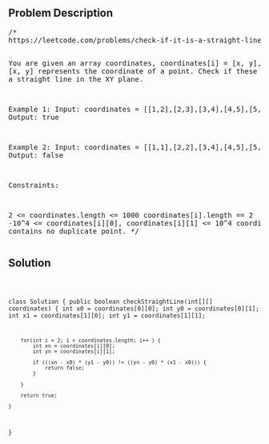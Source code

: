 <!--
<style>
  body { font-family: Arial, sans-serif; }
  .container { max-width: 500px; margin: auto; padding: 20px; }
  .comment-block { background-color: #f9f9f9; padding: 10px; border-left: 5px solid #ccc; }
  .code-block { background-color: #f4f4f4; padding: 10px; border: 1px solid #ddd; }
</style>
-->

<div class='container'>
<h2>Problem Description</h2>
<div class='comment-block'>
<pre>
/*
https://leetcode.com/problems/check-if-it-is-a-straight-line/description/

You are given an array coordinates, coordinates[i] = [x, y], where [x, y] represents the coordinate of a point. Check if these points make a straight line in the XY plane.

Example 1:
Input: coordinates = [[1,2],[2,3],[3,4],[4,5],[5,6],[6,7]]
Output: true

Example 2:
Input: coordinates = [[1,1],[2,2],[3,4],[4,5],[5,6],[7,7]]
Output: false
 

Constraints:

2 <= coordinates.length <= 1000
coordinates[i].length == 2
-10^4 <= coordinates[i][0], coordinates[i][1] <= 10^4
coordinates contains no duplicate point.
*/
</pre>
</div>

<h2>Solution</h2>
<div class='code-block'>
<pre><code class='language-java'>

class Solution {
    public boolean checkStraightLine(int[][] coordinates) {
        int x0 = coordinates[0][0]; 
        int y0 = coordinates[0][1];
        int x1 = coordinates[1][0];
        int y1 = coordinates[1][1];

        for(int i = 2; i < coordinates.length; i++ ) {
            int xn = coordinates[i][0];
            int yn = coordinates[i][1];

            if (((xn - x0) * (y1 - y0)) != ((yn - y0) * (x1 - x0))) {
                return false;
            }

        }

        return true;
        
    }
}</code></pre>
</div>
</div>
